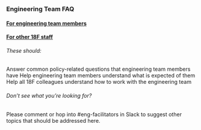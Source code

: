 ### Engineering Team FAQ

#### [For engineering team members](https://github.com/18F/engineering-team-faq/blob/master/for-eng-team-members.md)
#### [For other 18F staff](https://github.com/18F/engineering-team-faq/blob/master/for-everyone.md)

###### These should:
Answer common policy-related questions that engineering team members have
Help engineering team members understand what is expected of them
Help all 18F colleagues understand how to work with the engineering team

###### Don’t see what you’re looking for?
Please comment or hop into #eng-facilitators in Slack to suggest other topics that should be addressed here. 
